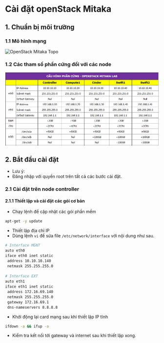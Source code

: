 # Cài đặt openStack Mitaka

## 1. Chuẩn bị môi trường
### 1.1 Mô hình mạng

![OpenStack Mitaka Topo](/DOCS-OPS-Mitaka/images/Mitaka-topo.png)

### 1.2 Các tham số phần cứng đối với các node
![OpenStack Mitaka Topo](/DOCS-OPS-Mitaka/images/Mitaka-ip-hardware.png)


 
## 2. Bắt đầu cài đặt
- Lưu ý:
 - Đăng nhập với quyền root trên tất cả các bước cài đặt.
 
### 2.1 Cài đặt trên node controller
#### 2.1.1 Thiết lập và cài đặt các gói cơ bản

- Chạy lệnh để cập nhật các gói phần mềm
```sh
apt-get -y update
```

- Thiết lập địa chỉ IP
- Dùng lệnh `vi` để sửa file `/etc/network/interface` với nội dung như sau.

```sh
# Interface MGNT
auto eth0
iface eth0 inet static
 address 10.10.10.140
 netmask 255.255.255.0

# Interface EXT
auto eth1
iface eth1 inet static
 address 172.16.69.140
 netmask 255.255.255.0
 gateway 172.16.69.1
 dns-nameservers 8.8.8.8
```

- Khởi động lại card mạng sau khi thiết lập IP tĩnh
```sh
ifdown -a && ifup -a
```
- Kiểm tra kết nối tới gateway và internet sau khi thiết lập xong.
```sh
```

